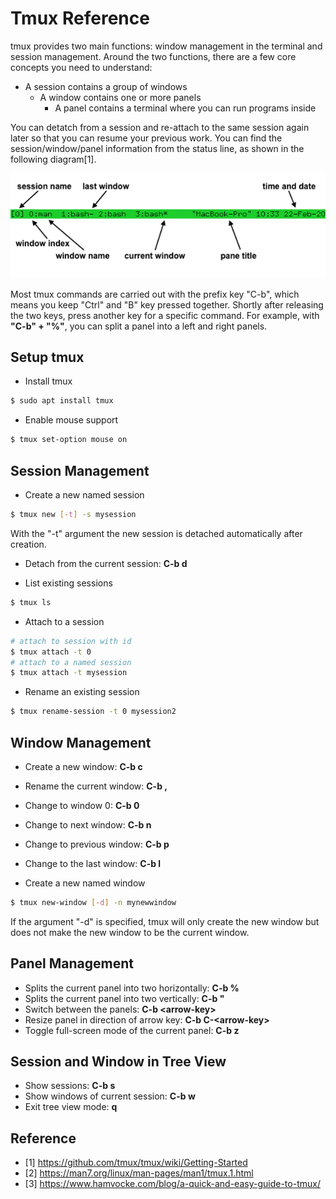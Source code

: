 # Tmux Reference

tmux provides two main functions: window management in the terminal and session management. Around the two functions, there are a few core concepts you need to understand:

* A session contains a group of windows
    - A window contains one or more panels
        - A panel contains a terminal where you can run programs inside

You can detatch from a session and re-attach to the same session again later so that you can resume your previous work. You can find the session/window/panel information from the status line, as shown in the following diagram[1].

![tmux status line](./figures/tmux_status_line_diagram.png)

Most tmux commands are carried out with the prefix key "C-b", which means you keep "Ctrl" and "B" key pressed together. Shortly after releasing the two keys, press another key for a specific command. For example, with **"C-b" + "%"**, you can split a panel into a left and right panels. 

## Setup tmux

* Install tmux

```bash
$ sudo apt install tmux
```

* Enable mouse support

```bash
$ tmux set-option mouse on
```

## Session Management

* Create a new named session

```bash
$ tmux new [-t] -s mysession
```

With the "-t" argument the new session is detached automatically after creation.

* Detach from the current session: **C-b d**

* List existing sessions

```bash
$ tmux ls
```

* Attach to a session

```bash
# attach to session with id
$ tmux attach -t 0
# attach to a named session
$ tmux attach -t mysession
```

* Rename an existing session

```bash
$ tmux rename-session -t 0 mysession2
```

## Window Management

* Create a new window: **C-b c**
* Rename the current window: **C-b ,**
* Change to window 0: **C-b 0**
* Change to next window: **C-b n**
* Change to previous window: **C-b p**
* Change to the last window: **C-b l**

* Create a new named window

```bash
$ tmux new-window [-d] -n mynewwindow
```

If the argument "-d" is specified, tmux will only create the new window but does not make the new window to be the current window.

## Panel Management

* Splits the current panel into two horizontally: **C-b %**
* Splits the current panel into two vertically: **C-b "**
* Switch between the panels: **C-b <arrow-key\>**
* Resize panel in direction of arrow key: **C-b C-<arrow-key\>**
* Toggle full-screen mode of the current panel: **C-b z**

## Session and Window in Tree View

* Show sessions: **C-b s**
* Show windows of current session: **C-b w**
* Exit tree view mode: **q**

## Reference

* [1] https://github.com/tmux/tmux/wiki/Getting-Started
* [2] https://man7.org/linux/man-pages/man1/tmux.1.html
* [3] https://www.hamvocke.com/blog/a-quick-and-easy-guide-to-tmux/